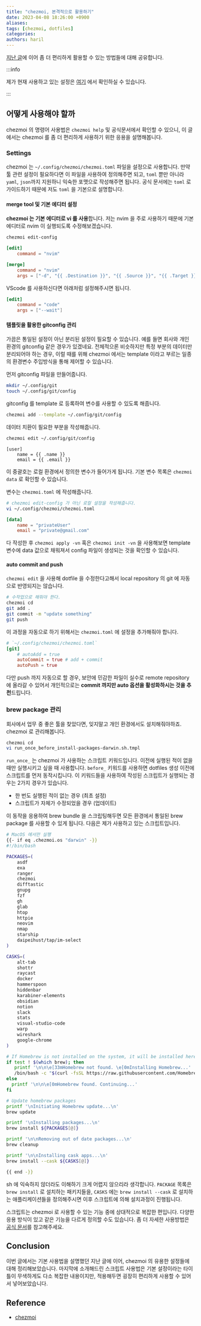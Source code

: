 ```yaml
---
title: "chezmoi, 본격적으로 활용하기"
date: 2023-04-08 18:26:00 +0900
aliases: 
tags: [chezmoi, dotfiles]
categories: 
authors: haril
---
```


[지난 글](https://haril.dev/blog/2023/03/26/chezmoi-awesome-dotfile-manager)에 이어 좀 더 편리하게 활용할 수 있는 방법들에 대해 공유합니다.

:::info

제가 현재 사용하고 있는 설정은 [여기](https://github.com/songkg7/dotfiles) 에서 확인하실 수 있습니다.

:::

<!-- truncate -->

## 어떻게 사용해야 할까

chezmoi 의 명령어 사용법은 `chezmoi help` 및 공식문서에서 확인할 수 있으니, 이 글에서는 chezmoi 를 좀 더 편리하게 사용하기 위한 응용을 설명해봅니다.

### Settings

chezmoi 는 `~/.config/chezmoi/chezmoi.toml` 파일을 설정으로 사용합니다. 만약 툴 관련 설정이 필요하다면 이 파일을 사용하여 정의해주면 되고, `toml` 뿐만 아니라 `yaml`, `json`까지 지원하니 익숙한 포맷으로 작성해주면 됩니다. 공식 문서에는 `toml` 로 가이드하기 때문에 저도 `toml` 을 기본으로 설명합니다.

#### merge tool 및 기본 에디터 설정

**chezmoi 는 기본 에디터로 vi 를 사용**합니다. 저는 nvim 을 주로 사용하기 때문에 기본 에디터로 nvim 이 실행되도록 수정해보겠습니다.

```bash
chezmoi edit-config
```

```toml
[edit]
    command = "nvim"

[merge]
    command = "nvim"
    args = ["-d", "{{ .Destination }}", "{{ .Source }}", "{{ .Target }}"]
```

VScode 를 사용하신다면 아래처럼 설정해주시면 됩니다.

```toml
[edit]
    command = "code"
    args = ["--wait"]
```

#### 템플릿을 활용한 gitconfig 관리

가끔은 통일된 설정이 아닌 분리된 설정이 필요할 수 있습니다. 예를 들면 회사와 개인 환경의 gitconfig 같은 경우가 있겠네요. 전체적으론 비슷하지만 특정 부분의 데이터만 분리되어야 하는 경우, 이럴 때를 위해 chezmoi 에서는 template 이라고 부르는 일종의 환경변수 주입방식을 통해 제어할 수 있습니다.

먼저 gitconfig 파일을 만들어줍니다.

```bash
mkdir ~/.config/git
touch ~/.config/git/config
```

gitconfig 를 template 로 등록하여 변수를 사용할 수 있도록 해줍니다.

```bash
chezmoi add --template ~/.config/git/config
```

데이터 치환이 필요한 부분을 작성해줍니다.

```bash
chezmoi edit ~/.config/git/config
```

```text
[user]
    name = {{ .name }}
    email = {{ .email }}
```

이 중괄호는 로컬 환경에서 정의한 변수가 들어가게 됩니다. 기본 변수 목록은 `chezmoi data` 로 확인할 수 있습니다.

변수는 `chezmoi.toml` 에 작성해줍니다.

```bash
# chezmoi edit-config 가 아닌 로컬 설정을 작성해줍니다.
vi ~/.config/chezmoi/chezmoi.toml
```

```toml
[data]
    name = "privateUser"
    email = "private@gmail.com"
```

다 작성한 후 `chezmoi apply -vn` 혹은 `chezmoi init -vn` 을 사용해보면 template 변수에 data 값으로 채워져서 config 파일이 생성되는 것을 확인할 수 있습니다.

#### auto commit and push

`chezmoi edit` 을 사용해 dotfile 을 수정한다고해서 local repository 의 git 에 자동으로 반영되지는 않습니다.

```bash
# 수작업으로 해줘야 한다.
chezmoi cd
git add .
git commit -m "update something"
git push
```

이 과정을 자동으로 하기 위해서는 `chezmoi.toml` 에 설정을 추가해줘야 합니다.

```toml
# `~/.config/chezmoi/chezmoi.toml`
[git]
    # autoAdd = true
    autoCommit = true # add + commit
    autoPush = true
```

다만 push 까지 자동으로 할 경우, 보안에 민감한 파일이 실수로 remote repository 에 올라갈 수 있어서 개인적으로는 **commit 까지만 auto 옵션을 활성화하시는 것을 추천**드립니다.

### brew package 관리

회사에서 업무 중 좋은 툴을 찾았다면, 잊지말고 개인 환경에서도 설치해줘야하죠. chezmoi 로 관리해봅니다.

```bash
chezmoi cd
vi run_once_before_install-packages-darwin.sh.tmpl
```

`run_once_` 는 chezmoi 가 사용하는 스크립트 키워드입니다. 이전에 실행된 적이 없을때만 실행시키고 싶을 때 사용합니다. `before_` 키워드를 사용하면 dotfiles 생성 이전에 스크립트를 먼저 동작시킵니다. 이 키워드들을 사용하여 작성된 스크립트가 실행되는 경우는 2가지 경우가 있습니다.

- 한 번도 실행된 적이 없는 경우 (최초 설정)
- 스크립트가 자체가 수정되었을 경우 (업데이트)

이 동작을 응용하여 brew bundle 을 스크립팅해두면 모든 환경에서 통일된 brew package 를 사용할 수 있게 됩니다. 다음은 제가 사용하고 있는 스크립트입니다.

```bash
# MacOS 에서만 실행
{{- if eq .chezmoi.os "darwin" -}}
#!/bin/bash

PACKAGES=(
    asdf
    exa
    ranger
    chezmoi
    difftastic
    gnupg
    fzf
    gh
    glab
    htop
    httpie
    neovim
    nmap
    starship
    daipeihust/tap/im-select
)

CASKS=(
    alt-tab
    shottr
    raycast
    docker
    hammerspoon
    hiddenbar
    karabiner-elements
    obsidian
    notion
    slack
    stats
    visual-studio-code
    warp
    wireshark
    google-chrome
)

# If Homebrew is not installed on the system, it will be installed here
if test ! $(which brew); then
   printf '\n\n\e[33mHomebrew not found. \e[0mInstalling Homebrew...'
   /bin/bash -c "$(curl -fsSL https://raw.githubusercontent.com/Homebrew/install/master/install.sh)"
else
  printf '\n\n\e[0mHomebrew found. Continuing...'
fi

# Update homebrew packages
printf '\nInitiating Homebrew update...\n'
brew update

printf '\nInstalling packages...\n'
brew install ${PACKAGES[@]}

printf '\n\nRemoving out of date packages...\n'
brew cleanup

printf '\n\nInstalling cask apps...\n'
brew install --cask ${CASKS[@]}

{{ end -}}
```

sh 에 익숙하지 않더라도 이해하기 크게 어렵지 않으리라 생각합니다. `PACKAGE` 목록은 `brew install` 로 설치하는 패키지들을, `CASKS` 에는 `brew install --cask` 로 설치하는 애플리케이션들을 정의해주시면 이후 스크립트에 의해 설치과정이 진행됩니다.

스크립트는 chezmoi 로 사용할 수 있는 기능 중에 상대적으로 복잡한 편입니다. 다양한 응용 방식이 있고 같은 기능을 다르게 정의할 수도 있습니다. 좀 더 자세한 사용방법은 [공식 문서](https://www.chezmoi.io/user-guide/use-scripts-to-perform-actions/#set-environment-variables)를 참고해주세요.

## Conclusion

이번 글에서는 기본 사용법을 설명했던 지난 글에 이어, chezmoi 의 유용한 설정들에 대해 정리해보았습니다. 마지막에 소개해드린 스크립트 사용법은 기본 설정이라는 타이틀이 무색하게도 다소 복잡한 내용이지만, 적용해두면 굉장히 편리하게 사용할 수 있어서 넣어보았습니다.

## Reference

- [chezmoi](https://www.chezmoi.io/user-guide/command-overview/)

